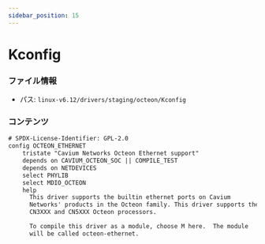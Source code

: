 ```yaml
---
sidebar_position: 15
---
```

# Kconfig

### ファイル情報

- パス: `linux-v6.12/drivers/staging/octeon/Kconfig`

### コンテンツ

```txt
# SPDX-License-Identifier: GPL-2.0
config OCTEON_ETHERNET
	tristate "Cavium Networks Octeon Ethernet support"
	depends on CAVIUM_OCTEON_SOC || COMPILE_TEST
	depends on NETDEVICES
	select PHYLIB
	select MDIO_OCTEON
	help
	  This driver supports the builtin ethernet ports on Cavium
	  Networks' products in the Octeon family. This driver supports the
	  CN3XXX and CN5XXX Octeon processors.

	  To compile this driver as a module, choose M here.  The module
	  will be called octeon-ethernet.


```
